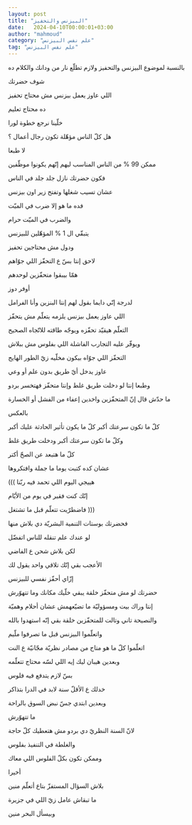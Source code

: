 ```yaml
---
layout: post
title: "البيزنس والتحفيز"
date:   2024-04-10T00:00:01+03:00
author: "mahmoud"
category: "علم نفس البيزنس"
tag: "علم نفس البيزنس"
---
```



بالنسبة لموضوع البيزنس والتحفيز ولازم تطلّع نار من ودانك
والكلام ده

شوف حضرتك

اللي عاوز يعمل بيزنس مش محتاج تحفيز

ده محتاج تعليم




خلّينا نرجع خطوة لورا

هل كلّ الناس مؤهّلة تكون رجال أعمال ؟

لا طبعا

ممكن 99 % من الناس المناسب ليهم إنّهم يكونوا
موظّفين

فكون حضرتك نازل جلد جلد في الناس

عشان تسيب شغلها وتفتح زير اون بيزنس

فده ما هو إلا ضرب في الميّت

والضرب في الميّت حرام




يتبقّي ال 1 % المؤهّلين للبيزنس

ودول مش محتاجين تحفيز

لاحق إنتا بسّ ع التحفّز اللي جوّاهم

همّا بيبقوا متحفّزين لوحدهم

أوفر دوز

لدرجة إنّي دايما بقول لهم إنتا البنزين وأنا
الفرامل




اللي عاوز يعمل بيزنس يلزمه يتعلّم مش يتحفّز

التعلّم هيقيّد تحفّزه ويوجّه طاقته للاتّجاه الصحيح

ويوفّر عليه التجارب الفاشلة اللي بفلوس مش ببلاش




التحفّز اللي جوّاه بيكون مخلّيه زيّ الطور الهايج

عاوز يدخل أيّ طريق بدون علم أو وعي

وطبعا إنتا لو دخلت طريق غلط وإنتا متحفّز فهتخسر
بردو

ما حدّش قال إنّ المتحفّزين واخدين إعفاء من الفشل أو
الخسارة




بالعكس

كلّ ما تكون سرعتك أكبر كلّ ما يكون تأثير الحادثة عليك
أكبر

وكلّ ما تكون سرعتك أكبر ودخلت طريق غلط

كلّ ما هتبعد عن الصحّ أكتر




عشان كده كتبت يوما ما جملة وافتكروها

((( هييجي اليوم اللي تحمد فيه ربّنا

إنّك كنت فقير في يوم من الأيّام

فاضطرّيت تتعلّم قبل ما تشتغل )))




فحضرتك بوستات التنمية البشريّة دي بلاش منها

لو عندك علم تنقله للناس اتفضّل

لكن بلاش شحن ع الفاضي




الأعجب بقي إنّك تلاقي واحد يقول لك

إزّاي أحفّز نفسي للبيزنس

حضرتك لو مش متحفّز خلقة يبقي خلّيك مكانك وما تتهوّرش

إنتا وراك بيت ومسؤوليّة ما تضيّعهمش عشان أحلام
وهميّة




والنصيحة تاني وتالت للمتحفّزين خلقة بقي إنّه استهدوا
بالله

واتعلّموا البيزنس قبل ما تصرفوا ملّيم

اتعلّموا كلّ ما هو متاح من مصادر نظريّة مجّانيّة ع
النت

وبعدين هيبان ليك إيه اللي لسّه محتاج تتعلّمه

بسّ لازم يتدفع فيه فلوس

خدلك ع الأقلّ سنة لابد في الدرا بتذاكر

وبعدين ابتدي جسّ نبض السوق بالراحة

ما تتهوّرش

لانّ السنة النظريّ دي بردو مش هتعطيك كلّ حاجة

والغلطة في التنفيذ بفلوس

وممكن تكون بكلّ الفلوس اللي معاك




أخيرا

بلاش السؤال المستفزّ بتاع أتعلّم منين

ما تبقاش عامل زيّ اللي في جزيرة

وبيسأل البحر منين
